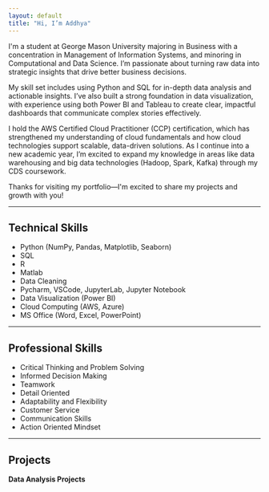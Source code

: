 ```yaml
---
layout: default
title: "Hi, I’m Addhya"
---
```


I'm a student at George Mason University majoring in Business with a concentration in Management of Information Systems, and minoring in Computational and Data Science. I’m passionate about turning raw data into strategic insights that drive better business decisions.

My skill set includes using Python and SQL for in-depth data analysis and actionable insights. I’ve also built a strong foundation in data visualization, with experience using both Power BI and Tableau to create clear, impactful dashboards that communicate complex stories effectively.

I hold the AWS Certified Cloud Practitioner (CCP) certification, which has strengthened my understanding of cloud fundamentals and how cloud technologies support scalable, data-driven solutions. As I continue into a new academic year, I’m excited to expand my knowledge in areas like data warehousing and big data technologies (Hadoop, Spark, Kafka) through my CDS coursework.

Thanks for visiting my portfolio—I'm excited to share my projects and growth with you!

---

## Technical Skills

- Python (NumPy, Pandas, Matplotlib, Seaborn)
- SQL
- R
- Matlab
- Data Cleaning
- Pycharm, VSCode, JupyterLab, Jupyter Notebook
- Data Visualization (Power BI)
- Cloud Computing (AWS, Azure)
- MS Office (Word, Excel, PowerPoint)

---

## Professional Skills

- Critical Thinking and Problem Solving
- Informed Decision Making
- Teamwork
- Detail Oriented
- Adaptability and Flexibility
- Customer Service
- Communication Skills
- Action Oriented Mindset

---

## Projects

**Data Analysis Projects**
